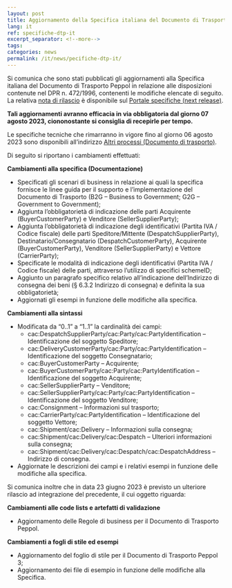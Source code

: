 ```yaml
---
layout: post
title: Aggiornamento della Specifica italiana del Documento di Trasporto Peppol
lang: it
ref: specifiche-dtp-it
excerpt_separator: <!--more-->
tags:
categories: news
permalink: /it/news/pecifiche-dtp-it/
---
```

Si comunica che sono stati pubblicati gli aggiornamenti alla Specifica italiana del Documento di Trasporto Peppol in relazione alle disposizioni contenute nel DPR n. 472/1996, contenenti le modifiche elencate di seguito. La relativa [nota di rilascio](https://peppol-docs.agid.gov.it/docs-next-release/docs/ITA/others/guides/release-notes-it/30-despatchadvice/main.html) è disponibile sul [Portale specifiche (next release)](https://peppol-docs.agid.gov.it/docs-next-release/).

**Tali aggiornamenti avranno efficacia in via obbligatoria dal giorno 07 agosto 2023, ciononostante si consiglia di recepirle per tempo.**

Le specifiche tecniche che rimarranno in vigore fino al giorno 06 agosto 2023 sono disponibili all’indirizzo [Altri processi (Documento di trasporto)](https://peppol-docs.agid.gov.it/docs/my_index.jsp).

Di seguito si riportano i cambiamenti effettuati:

**Cambiamenti alla specifica (Documentazione)**
 - Specificati gli scenari di business in relazione ai quali la specifica fornisce le linee guida per il supporto e l’implementazione del Documento di Trasporto (B2G – Business to Government; G2G – Government to Government);
 - Aggiunta l’obbligatorietà di indicazione delle parti Acquirente (BuyerCustomerParty) e Venditore (SellerSupplierParty);
 - Aggiunta l’obbligatorietà di indicazione degli identificativi (Partita IVA / Codice fiscale) delle parti Speditore/Mittente (DespatchSupplierParty), Destinatario/Consegnatario (DespatchCustomerParty), Acquirente (BuyerCustomerParty), Venditore (SellerSupplierParty) e Vettore (CarrierParty);
 - Specificate le modalità di indicazione degli identificativi (Partita IVA / Codice fiscale) delle parti, attraverso l’utilizzo di specifici schemeID;
 - Aggiunto un paragrafo specifico relativo all’indicazione dell’Indirizzo di consegna dei beni (§ 6.3.2 Indirizzo di consegna) e definita la sua obbligatorietà;
 - Aggiornati gli esempi in funzione delle modifiche alla specifica.

**Cambiamenti alla sintassi**
- Modificata da “0..1” a “1..1” la cardinalità dei campi: 
    - cac:DespatchSupplierParty/cac:Party/cac:PartyIdentification – Identificazione del soggetto Speditore;
    - cac:DeliveryCustomerParty/cac:Party/cac:PartyIdentification – Identificazione del soggetto Consegnatario;
    - cac:BuyerCustomerParty – Acquirente;
    - cac:BuyerCustomerParty/cac:Party/cac:PartyIdentification – Identificazione del soggetto Acquirente;
    - cac:SellerSupplierParty – Venditore;
    - cac:SellerSupplierParty/cac:Party/cac:PartyIdentification – Identificazione del soggetto Venditore;
    - cac:Consignment – Informazioni sul trasporto;
    - cac:CarrierParty/cac:PartyIdentification – Identificazione del soggetto Vettore;
    - cac:Shipment/cac:Delivery – Informazioni sulla consegna;
    - cac:Shipment/cac:Delivery/cac:Despatch – Ulteriori informazioni sulla consegna;
    - cac:Shipment/cac:Delivery/cac:Despatch/cac:DespatchAddress – Indirizzo di consegna.
- Aggiornate  le descrizioni dei campi e i relativi esempi in funzione delle modifiche alla specifica.

Si comunica inoltre che in data 23 giugno 2023 è previsto un ulteriore rilascio ad integrazione del precedente, il cui oggetto riguarda:

**Cambiamenti alle code lists e artefatti di validazione**
 - Aggiornamento delle Regole di business per il Documento di Trasporto Peppol.

**Cambiamenti a fogli di stile ed esempi**
 - Aggiornamento del foglio di stile per il Documento di Trasporto Peppol 3;
 - Aggiornamento dei file di esempio in funzione delle modifiche alla Specifica.  
